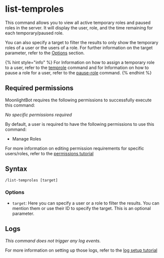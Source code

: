 # list-temproles

This command allows you to view all active temporary roles and paused roles in the server. It will display the user,
role, and the time remaining for each temporary/paused role.

You can also specify a target to filter the results to only show the temporary roles of a user or the users of a role.
For further information on the target parameter, refer to the [Options](#options) section.

{% hint style="info" %}
For Information on how to assign a temporary role to a user, refer to the [temprole](../role-management-commands/temprole.md#temprole) command and
for Information on how to pause a role for a user, refer to the [pause-role](../role-management-commands/pause-role.md#pause-role) command.
{% endhint %}

## Required permissions

MoonlightBot requires the following permissions to successfully execute this command:

*No specific permissions required*

By default, a user is required to have the following permissions to use this command:

* Manage Roles

For more information on editing permission requirements for specific users/roles, refer to
the [permissions tutorial](<linkToPermissionsTutorial>)

## Syntax

```text
/list-temproles [target]
```

### Options

* `target`: Here you can specify a user or a role to filter the results. You can mention them or use their ID to specify
  the target. This is an optional parameter.

## Logs

*This command does not trigger any log events.*

For more information on setting up those logs, refer to the [log setup tutorial](<linkToLogTutorial>)